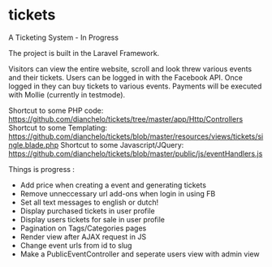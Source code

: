 # tickets
A Ticketing System - In  Progress

The project is built in the Laravel Framework.

Visitors can view the entire website, scroll and look threw various events and their tickets.
Users can be logged in with the Facebook API. Once logged in they can buy tickets to various events. 
Payments will be executed with Mollie (currently in testmode).

Shortcut to some PHP code: https://github.com/dianchelo/tickets/tree/master/app/Http/Controllers
Shortcut to some Templating: https://github.com/dianchelo/tickets/blob/master/resources/views/tickets/single.blade.php
Shortcut to some Javascript/JQuery: https://github.com/dianchelo/tickets/blob/master/public/js/eventHandlers.js


Things is progress : 	

- Add price when creating a event and generating tickets
- Remove unneccessary url add-ons when login in using FB
- Set all text messages to english or dutch!
- Display purchased tickets in user profile
- Display users tickets for sale in user profile
- Pagination on Tags/Categories pages
- Render view after AJAX request in JS
- Change event urls from id to slug
- Make a PublicEventController and seperate users view with admin view
